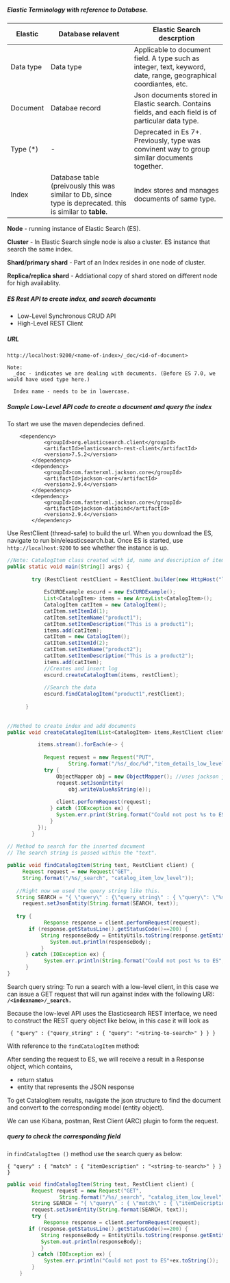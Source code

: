
##### Elastic Terminology with reference to Database.


| Elastic  |  Database relavent | Elastic Search descrption |
|---------|----------------|------------------|
| Data type| Data type | Applicable to document field. A type such as integer, text, keyword, date, range, geographical coordiantes, etc.|
| Document | Databae record | Json documents stored in Elastic search. Contains fields, and each field is of particular data type.|
| Type (*) | - | Deprecated in Es 7+. Previously, type was convinent way to group similar documents together.|
| Index  | Database table (preivously this was similar to Db, since type is deprecated. this is similar to **table**.| Index stores and manages documents of same type.|

**Node** - running instance of Elastic Search (ES).

**Cluster** - In Elastic Search single node is also a cluster. ES instance that search the same index.

**Shard/primary shard** - Part of an Index resides in one node of cluster.

**Replica/replica shard** - Addiational copy of shard stored on different node for high availablity.

##### ES Rest API to create index, and search documents
   - Low-Level Synchronous CRUD API
   - High-Level REST Client
   
#####  URL 
```
http://localhost:9200/<name-of-index>/_doc/<id-of-document>

Note: 
  _doc - indicates we are dealing with documents. (Before ES 7.0, we would have used type here.)
  
  Index name - needs to be in lowercase.
```

##### Sample Low-Level API code to create a document and query the index

To start we use the maven dependecies defined.
```
	<dependency>
			<groupId>org.elasticsearch.client</groupId>
			<artifactId>elasticsearch-rest-client</artifactId>
			<version>7.5.2</version>
		</dependency>
		<dependency>
			<groupId>com.fasterxml.jackson.core</groupId>
			<artifactId>jackson-core</artifactId>
			<version>2.9.4</version>
		</dependency>
		<dependency>
			<groupId>com.fasterxml.jackson.core</groupId>
			<artifactId>jackson-databind</artifactId>
			<version>2.9.4</version>
		</dependency>
```

Use RestClient (thread-safe) to build the url. When you download the ES, navigate to run bin/eleasticsearch.bat. Once ES is started, use `http://localhost:9200` to see whether the instance is up.

```java
//Note: CatalogItem class created with id, name and description of item just an entity 
public static void main(String[] args) {
		
		try (RestClient restClient = RestClient.builder(new HttpHost("localhost",9200,"http")).build()){
			
			EsCURDExample escurd = new EsCURDExample();
			List<CatalogItem> items = new ArrayList<CatalogItem>();
			CatalogItem catItem = new CatalogItem();
			catItem.setItemId(1);
			catItem.setItemName("product1");
			catItem.setItemDescription("This is a product1");
			items.add(catItem);
			catItem = new CatalogItem();
			catItem.setItemId(2);
			catItem.setItemName("product2");
			catItem.setItemDescription("This is a product2");
			items.add(catItem);
			//Creates and insert log
			escurd.createCatalogItem(items, restClient);
			
			//Search the data
			escurd.findCatalogItem("product1",restClient);
      
      }
      
      
//Method to create index and add documents
public void createCatalogItem(List<CatalogItem> items,RestClient client) {

		  items.stream().forEach(e-> {
		      
		    Request request = new Request("PUT", 
		            String.format("/%s/_doc/%d","item_details_low_level",e.getItemId()));
		    try {
		    	ObjectMapper obj = new ObjectMapper(); //uses jackson jar
		        request.setJsonEntity(
		            obj.writeValueAsString(e));
		      
		        client.performRequest(request);
		      } catch (IOException ex) {
		        System.err.print(String.format("Could not post %s to ES - %s", e.toString(),ex.toString()");
		      }
		  });
		}
    
// Method to search for the inserted document
// The search string is passed within the "text".

public void findCatalogItem(String text, RestClient client) {
	 Request request = new Request("GET", 
	 String.format("/%s/_search", "catalog_item_low_level"));
   
   //Right now we used the query string like this.
   String SEARCH = "{ \"query\" : {\"query_string\" : { \"query\": \"%s\" } } }";	       
	 request.setJsonEntity(String.format(SEARCH, text));
	 
   try {
	        Response response = client.performRequest(request);
	   if (response.getStatusLine().getStatusCode()==200) {
		   String responseBody = EntityUtils.toString(response.getEntity());
			  System.out.println(responseBody);
	       } 
	  } catch (IOException ex) {
	    	System.err.println(String.format("Could not post %s to ES",ex.toString());
	  }
}
```

Search query string:
To run a search with a low-level client, in this case we can issue a GET request that will run against <index-name> index with the following URI: **`/<indexname>/_search.`**
  
Because the low-level API uses the Elasticsearch REST interface, we need to construct the REST query object like below, in this case it will look as 
```
 { "query" : {"query_string" : { "query": "<string-to-search>" } } }
```
With reference to the `findCatalogItem` method:

After sending the request to ES, we will receive a result in a Response object, which  contains, 
   - return status 
   - entity that represents the JSON response

To get CatalogItem results, navigate the json structure to find the document and convert to the corresponding model (entity object).

We can use Kibana, postman, Rest Client (ARC) plugin to form the request.

##### query to check the corresponding field

in `findCatalogItem ()` method use the search query as below:
```
{ "query" : { "match" : { "itemDescription" : "<string-to-search>" } } }
```

```java
public void findCatalogItem(String text, RestClient client) {
	    Request request = new Request("GET", 
	             String.format("/%s/_search", "catalog_item_low_level"));
		String SEARCH = "{ \"query\" : { \"match\" : { \"itemDescription\" : \"%s\" } } }";
	    request.setJsonEntity(String.format(SEARCH, text));
	    try {
	        Response response = client.performRequest(request);
	   if (response.getStatusLine().getStatusCode()==200) {
		   String responseBody = EntityUtils.toString(response.getEntity());
		   System.out.println(responseBody);
	       } 
	    } catch (IOException ex) {
	    	System.err.println("Could not post to ES"+ex.toString());
	    }
	}
```
